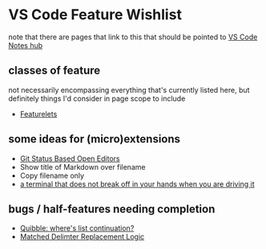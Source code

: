 # VS Code Feature Wishlist

note that there are pages that link to this that should be pointed to [VS Code Notes hub](d72af15f-7044-455d-92ed-f825227a090f.md)

## classes of feature

not necessarily encompassing everything that's currently listed here, but definitely things I'd consider in page scope to include

- [Featurelets](32169783-ab2f-48ce-a5ac-15993f43adb7.md)

## some ideas for (micro)extensions

- [Git Status Based Open Editors](f3213cfc-b6b7-40f2-ae36-19f0a66e5a65.md)
- Show title of Markdown over filename
- Copy filename only
- [a terminal that does not break off in your hands when you are driving it](https://github.com/microsoft/vscode/issues/20013)

## bugs / half-features needing completion

- [Quibble: where's list continuation?](57fd218b-f4b5-42d8-a7f9-76858a8d9312.md)
- [Matched Delimter Replacement Logic](b5fa338c-1933-4198-a7dc-5c814c5e1fc4.md)
